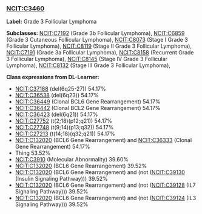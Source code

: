
### [NCIT:C3460](http://purl.obolibrary.org/obo/NCIT_C3460)
**Label:** Grade 3 Follicular Lymphoma

**Subclasses:** [NCIT:C7192](http://purl.obolibrary.org/obo/NCIT_C7192) (Grade 3b Follicular Lymphoma), [NCIT:C6859](http://purl.obolibrary.org/obo/NCIT_C6859) (Grade 3 Cutaneous Follicular Lymphoma), [NCIT:C8073](http://purl.obolibrary.org/obo/NCIT_C8073) (Stage I Grade 3 Follicular Lymphoma), [NCIT:C8119](http://purl.obolibrary.org/obo/NCIT_C8119) (Stage II Grade 3 Follicular Lymphoma), [NCIT:C7191](http://purl.obolibrary.org/obo/NCIT_C7191) (Grade 3a Follicular Lymphoma), [NCIT:C8158](http://purl.obolibrary.org/obo/NCIT_C8158) (Recurrent Grade 3 Follicular Lymphoma), [NCIT:C8145](http://purl.obolibrary.org/obo/NCIT_C8145) (Stage IV Grade 3 Follicular Lymphoma), [NCIT:C8132](http://purl.obolibrary.org/obo/NCIT_C8132) (Stage III Grade 3 Follicular Lymphoma), 

**Class expressions from DL-Learner:**

- [NCIT:C37188](http://purl.obolibrary.org/obo/NCIT_C37188) (del(6q25-27)) 54.17%
- [NCIT:C36538](http://purl.obolibrary.org/obo/NCIT_C36538) (del(6q23)) 54.17%
- [NCIT:C36449](http://purl.obolibrary.org/obo/NCIT_C36449) (Clonal BCL6 Gene Rearrangement) 54.17%
- [NCIT:C36442](http://purl.obolibrary.org/obo/NCIT_C36442) (Clonal BCL2 Gene Rearrangement) 54.17%
- [NCIT:C36423](http://purl.obolibrary.org/obo/NCIT_C36423) (del(6q21)) 54.17%
- [NCIT:C27752](http://purl.obolibrary.org/obo/NCIT_C27752) (t(2;18)(p12;q21)) 54.17%
- [NCIT:C27748](http://purl.obolibrary.org/obo/NCIT_C27748) (t(9;14)(p13;q32)) 54.17%
- [NCIT:C27213](http://purl.obolibrary.org/obo/NCIT_C27213) (t(14;18)(q32;q21)) 54.17%
- [NCIT:C132020](http://purl.obolibrary.org/obo/NCIT_C132020) (BCL6 Gene Rearrangement) and [NCIT:C36333](http://purl.obolibrary.org/obo/NCIT_C36333) (Clonal Gene Rearrangement) 54.17%
- Thing 53.52%
- [NCIT:C3910](http://purl.obolibrary.org/obo/NCIT_C3910) (Molecular Abnormality) 39.60%
- [NCIT:C132020](http://purl.obolibrary.org/obo/NCIT_C132020) (BCL6 Gene Rearrangement) 39.52%
- [NCIT:C132020](http://purl.obolibrary.org/obo/NCIT_C132020) (BCL6 Gene Rearrangement) and (not ([NCIT:C39130](http://purl.obolibrary.org/obo/NCIT_C39130) (Insulin Signaling Pathway))) 39.52%
- [NCIT:C132020](http://purl.obolibrary.org/obo/NCIT_C132020) (BCL6 Gene Rearrangement) and (not ([NCIT:C39128](http://purl.obolibrary.org/obo/NCIT_C39128) (IL7 Signaling Pathway))) 39.52%
- [NCIT:C132020](http://purl.obolibrary.org/obo/NCIT_C132020) (BCL6 Gene Rearrangement) and (not ([NCIT:C39124](http://purl.obolibrary.org/obo/NCIT_C39124) (IL3 Signaling Pathway))) 39.52%


